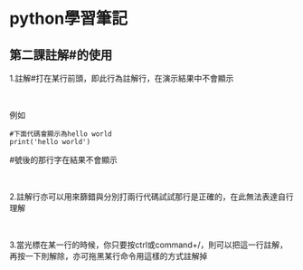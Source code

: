 # python學習筆記
## 第二課註解#的使用
1.註解#打在某行前頭，即此行為註解行，在演示結果中不會顯示

&nbsp;

例如
```
#下面代碼會顯示為hello world
print('hello world')
```
#號後的那行字在結果不會顯示

&nbsp;

2.註解行亦可以用來篩錯與分別打兩行代碼試試那行是正確的，在此無法表達自行理解

&nbsp;

3.當光標在某一行的時候，你只要按ctrl或command+/，則可以把這一行註解，再按一下則解除，亦可拖黑某行命令用這樣的方式註解掉
